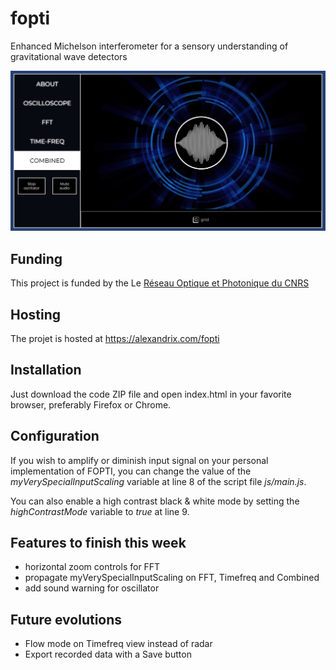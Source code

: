 # fopti
Enhanced Michelson interferometer for a sensory understanding of gravitational wave detectors

![FOPTI User Interface](img/fopti-preview.jpg?raw=true "FOPTI UI")

## Funding
This project is funded by the Le [Réseau Optique et Photonique du CNRS](https://rop.cnrs.fr/)

## Hosting
The projet is hosted at https://alexandrix.com/fopti

## Installation
Just download the code ZIP file and open index.html in your favorite browser, preferably Firefox or Chrome.

## Configuration
If you wish to amplify or diminish input signal on your personal implementation of FOPTI, you can change the value of the *myVerySpecialInputScaling* variable at line 8 of the script file *js/main.js*.

You can also enable a high contrast black & white mode by setting the *highContrastMode* variable to *true* at line 9.

## Features to finish this week
- horizontal zoom controls for FFT
- propagate myVerySpecialInputScaling on FFT, Timefreq and Combined
- add sound warning for oscillator

## Future evolutions
- Flow mode on Timefreq view instead of radar
- Export recorded data with a Save button
